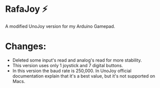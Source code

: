 # RafaJoy ⚡
A modified UnoJoy version for my Arduino Gamepad.

# Changes:
- Deleted some input's read and analog's read for more stability.
- This version uses only 1 joystick and 7 digital buttons.
- In this version the baud rate is 250,000. In UnoJoy official documentation explain that it's a best value, but it's not supported on Macs.
